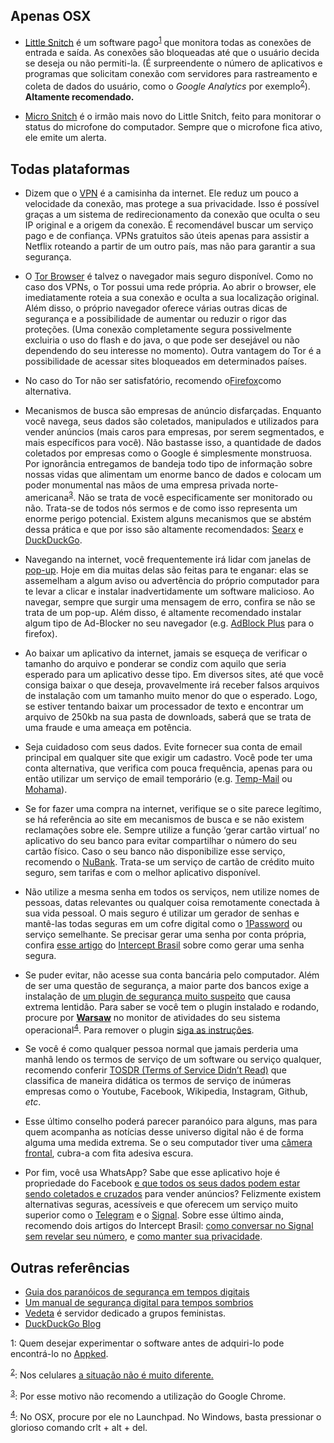 ## Apenas OSX

* [Little Snitch][1] é um software pago<sup>[1](#ˆ1)</sup> que monitora todas as conexões de entrada e saída. As conexões são bloqueadas até que o usuário decida se deseja ou não permiti-la. (É surpreendente o número de aplicativos e programas que solicitam conexão com servidores para rastreamento e coleta de dados do usuário, como o *Google Analytics* por exemplo<sup>[2](#ˆ2)</sup>). **Altamente recomendado.**

* [Micro Snitch][4] é o irmão mais novo do Little Snitch, feito para monitorar o status do microfone do computador. Sempre que o microfone fica ativo, ele emite um alerta.

## Todas plataformas
* Dizem que o [VPN][5] é a camisinha da internet. Ele reduz um pouco a velocidade da conexão, mas protege a sua privacidade. Isso é possível graças a um sistema de redirecionamento da conexão que oculta o seu IP original e a origem da conexão. É recomendável buscar um serviço pago e de confiança. VPNs gratuitos são úteis apenas para assistir a Netflix roteando a partir de um outro país, mas não para garantir a sua segurança. 

* O [Tor Browser][6] é talvez o navegador mais seguro disponível. Como no caso dos VPNs, o Tor possui uma rede própria. Ao abrir o browser, ele imediatamente roteia a sua conexão e oculta a sua localização original. Além disso, o próprio navegador oferece várias outras dicas de segurança e a possibilidade de aumentar ou reduzir o rigor das proteções. (Uma conexão completamente segura possivelmente excluiria o uso do flash e do java, o que pode ser desejável ou não dependendo do seu interesse no momento). Outra vantagem do Tor é a possibilidade de acessar sites bloqueados em determinados países.

* No caso do Tor não ser satisfatório, recomendo o[Firefox][7]como alternativa.

* Mecanismos de busca são empresas de anúncio disfarçadas. Enquanto você navega, seus dados são coletados, manipulados e utilizados para vender anúncios (mais caros para empresas, por serem segmentados, e mais específicos para você). Não bastasse isso, a quantidade de dados coletados por empresas como o Google é simplesmente monstruosa. Por ignorância entregamos de bandeja todo tipo de informação sobre nossas vidas que alimentam um enorme banco de dados e colocam um poder monumental nas mãos de uma empresa privada norte-americana<sup>[3](#ˆ3)</sup>. Não se trata de você especificamente ser monitorado ou não. Trata-se de todos nós sermos e de como isso representa um enorme perigo potencial. Existem alguns mecanismos que se abstém dessa prática e que por isso são altamente recomendados: [Searx][8] e [DuckDuckGo][9].

* Navegando na internet, você frequentemente irá lidar com janelas de [pop-up][10]. Hoje em dia muitas delas são feitas para te enganar: elas se assemelham a algum aviso ou advertência do próprio computador para te levar a clicar e instalar inadvertidamente um software malicioso. Ao navegar, sempre que surgir uma mensagem de erro, confira se não se trata de um pop-up. Além disso, é altamente recomendado instalar algum tipo de Ad-Blocker no seu navegador (e.g. [AdBlock Plus][11] para o firefox).

* Ao baixar um aplicativo da internet, jamais se esqueça de verificar o tamanho do arquivo e ponderar se condiz com aquilo que seria esperado para um aplicativo desse tipo. Em diversos sites, até que você consiga baixar o que deseja, provavelmente irá receber falsos arquivos de instalação com um tamanho muito menor do que o esperado. Logo, se estiver tentando baixar um processador de texto e encontrar um arquivo de 250kb na sua pasta de downloads, saberá que se trata de uma fraude e uma ameaça em potência.

* Seja cuidadoso com seus dados. Evite fornecer sua conta de email principal em qualquer site que exigir um cadastro. Você pode ter uma conta alternativa, que verifica com pouca frequência, apenas para ou então utilizar um serviço de email temporário (e.g. [Temp-Mail][12] ou [Mohama][13]). 

* Se for fazer uma compra na internet, verifique se o site parece legítimo, se há referência ao site em mecanismos de busca e se não existem reclamações sobre ele. Sempre utilize a função ‘gerar cartão virtual’ no aplicativo do seu banco para evitar compartilhar o número do seu cartão físico. Caso o seu banco não disponibilize esse serviço, recomendo o [NuBank][14]. Trata-se um serviço de cartão de crédito muito seguro, sem tarifas e com o melhor aplicativo disponível.  

* Não utilize a mesma senha em todos os serviços, nem utilize nomes de pessoas, datas relevantes ou qualquer coisa remotamente conectada à sua vida pessoal. O mais seguro é utilizar um gerador de senhas e mantê-las todas seguras em um cofre digital como o [1Password][15] ou serviço semelhante. Se precisar gerar uma senha por conta própria, confira [esse artigo][16] do [Intercept Brasil][17] sobre como gerar uma senha segura.

* Se puder evitar, não acesse sua conta bancária pelo computador. Além de ser uma questão de segurança, a maior parte dos bancos exige a instalação de [um plugin de segurança muito suspeito][18] que causa extrema lentidão. Para saber se você tem o plugin instalado e rodando, procure por **[Warsaw][19]** no monitor de atividades do seu sistema operacional<sup>[4](#ˆ4)</sup>. Para remover o plugin [siga as instruções][20].

* Se você é como qualquer pessoa normal que jamais perderia uma manhã lendo os termos de serviço de um software ou serviço qualquer, recomendo conferir [TOSDR (Terms of Service Didn’t Read)][21] que classifica de maneira didática os termos de serviço de inúmeras empresas como o Youtube, Facebook, Wikipedia, Instagram, Github, *etc*.

* Esse último conselho poderá parecer paranóico para alguns, mas para quem acompanha as notícias desse universo digital não é de forma alguma uma medida extrema. Se o seu computador tiver uma [câmera frontal][22], cubra-a com fita adesiva escura.

* Por fim, você usa WhatsApp? Sabe que esse aplicativo hoje é propriedade do Facebook [e que todos os seus dados podem estar sendo coletados e cruzados][23] para vender anúncios? Felizmente existem alternativas seguras, acessíveis e que oferecem um serviço muito superior como o [Telegram][24] e o [Signal][25]. Sobre esse último ainda, recomendo dois artigos do Intercept Brasil: [como conversar no Signal sem revelar seu número][26], e [como manter sua privacidade][27].

## Outras referências
* [Guia dos paranóicos de segurança em tempos digitais][28]
* [Um manual de segurança digital para tempos sombrios][29]
* [Vedeta][30] é servidor dedicado a grupos feministas.
* [DuckDuckGo Blog][31]

<a name="ˆ1">1</a>: Quem desejar experimentar o software antes de adquiri-lo pode encontrá-lo no [Appked][2].

<sup>[2](#^2)</sup>: Nos celulares [a situação não é muito diferente.][3]

<sup>[3](#^3)</sup>: Por esse motivo não recomendo a utilização do Google Chrome.

<sup>[4](#^4)</sup>: No OSX, procure por ele no Launchpad. 
	No Windows, basta pressionar o glorioso comando crlt + alt + del.

[1]:	https://www.obdev.at/products/littlesnitch/index.html
[2]:	http://www.macbed.com
[3]:	https://theintercept.com/2017/12/04/aplicativos-populares-para-celular-estao-cheios-de-rastreadores/
[4]:	https://www.obdev.at/products/microsnitch/index.html
[5]:	https://pt.wikipedia.org/wiki/Rede_privada_virtual
[6]:	https://www.torproject.org/projects/torbrowser.html.en
[7]:	https://www.mozilla.org/pt-BR/firefox/new/
[8]:	https://searx.me
[9]:	https://duckduckgo.com
[10]:	https://pt.wikipedia.org/wiki/Pop-up
[11]:	https://addons.mozilla.org/en-US/firefox/addon/adblock-plus/
[12]:	https://temp-mail.org
[13]:	https://www.mohmal.com/pt
[14]:	https://www.nubank.com.br
[15]:	https://1password.com
[16]:	https://theintercept.com/2016/12/29/senhas-faceis-para-voce-memorizar-e-que-nem-a-nsa-nao-consegue-desvendar/
[17]:	https://theintercept.com/brasil/
[18]:	https://tecnoblog.net/176402/plugin-bancos-warsaw-ipv6-bloqueio/
[19]:	https://www.colunatech.com.br/gas-tecnologia-warsaw-como-remover-4486/
[20]:	https://canaltech.com.br/windows/como-remover-o-plugin-bancario-g-buster-browser-defense-a-forca/
[21]:	https://tosdr.org
[22]:	https://i.amz.mshcdn.com/1_jLYYwxbVzkpi1tKzf3HstoX9Y=/fit-in/1200x9600/2016%2F04%2F22%2F60%2FMsftSP4vMac.37a0d.jpg
[23]:	https://www.tudocelular.com/android/noticias/n77396/Adeus-privacidade-nao-ha-como-impedir-Facebook-de-coletar-dados-do-WhatsApp.html
[24]:	https://telegram.org
[25]:	https://www.signal.org
[26]:	https://theintercept.com/2017/10/12/signal-batepapo-sem-revelar-seu-numero/
[27]:	https://theintercept.com/2017/07/04/ciberseguranca-para-todos-como-proteger-a-privacidade-de-suas-conversas-com-o-signal/
[28]:	https://lond.com.br/2018/10/29/o-guia-paran%C3%B3ico-de-seguran%C3%A7a-em-tempos-digitais.html
[29]:	https://medium.com/revista-subjetiva/um-manual-de-seguran%C3%A7a-digital-para-tempos-sombrios-2d414d0a3f24
[30]:	https://vedetas.org/#oquee
[31]:	https://spreadprivacy.com
